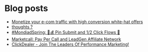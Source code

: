 # Blog posts
<!-- BLOG-POST-LIST:START -->
- [Monetize your e-com traffic with high conversion white-hat offers](https://afflift.com/f/threads/monetize-your-e-com-traffic-with-high-conversion-white-hat-offers.10504/)
- [thoughts ?](https://afflift.com/f/threads/thoughts.10503/)
- [#MondiadSpring: 💸💰 Pin Submit and 1/2 Click Flows 🚀](https://afflift.com/f/threads/mondiadspring-%F0%9F%92%B8%F0%9F%92%B0-pin-submit-and-1-2-click-flows-%F0%9F%9A%80.10455/)
- [Marketcall: Pay Per Call and LeadGen Affiliate Network](https://afflift.com/f/threads/marketcall-pay-per-call-and-leadgen-affiliate-network.5645/)
- [ClickDealer - Join The Leaders Of Performance Marketing!](https://afflift.com/f/threads/clickdealer-join-the-leaders-of-performance-marketing.2440/)
<!-- BLOG-POST-LIST:END -->
